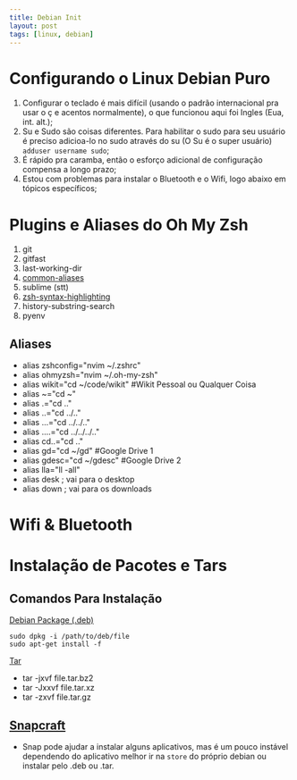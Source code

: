 ```yaml
---
title: Debian Init
layout: post
tags: [linux, debian]
---
```

# Configurando o Linux Debian Puro
1. Configurar o teclado é mais difícil (usando o padrão internacional pra usar o ç e acentos normalmente), o que funcionou aqui foi Ingles (Eua, int. alt.);
2. Su e Sudo são coisas diferentes. Para habilitar o sudo para seu usuário é preciso adicioa-lo no sudo através do su (O Su é o super usuário) ```adduser username sudo```;
3. É rápido pra caramba, então o esforço adicional de configuração compensa a longo prazo;
4. Estou com problemas para instalar o Bluetooth e o Wifi, logo abaixo em tópicos específicos;

# Plugins e Aliases do Oh My Zsh
1. git
2. gitfast
3. last-working-dir
3. [common-aliases](https://github.com/ohmyzsh/ohmyzsh/tree/master/plugins/common-aliases)
4. sublime (stt)
5. [zsh-syntax-highlighting](https://github.com/zsh-users/zsh-syntax-highlighting/blob/master/INSTALL.md)
6. history-substring-search
7. pyenv

## Aliases
- alias zshconfig="nvim ~/.zshrc"
- alias ohmyzsh="nvim ~/.oh-my-zsh"
- alias wikit="cd ~/code/wikit" #Wikit Pessoal ou Qualquer Coisa
- alias ~="cd ~"
- alias .="cd .."
- alias ..="cd ../.."
- alias ...="cd ../../.."
- alias ....="cd ../../../.."
- alias cd..="cd .."
- alias gd="cd ~/gd" #Google Drive 1
- alias gdesc="cd ~/gdesc" #Google Drive 2
- alias lla="ll -all"
- alias desk ; vai para o desktop
- alias down ; vai para os downloads

# Wifi & Bluetooth

# Instalação de Pacotes e Tars

## Comandos Para Instalação
[Debian Package (.deb)](https://unix.stackexchange.com/questions/159094/how-to-install-a-deb-file-by-dpkg-i-or-by-apt)
```
sudo dpkg -i /path/to/deb/file
sudo apt-get install -f
```
[Tar](https://sempreupdate.com.br/como-instalar-pacotes-programas-tar-gz-bz2-xz-no-linux/)
- tar -jxvf file.tar.bz2
- tar -Jxxvf file.tar.xz
- tar -zxvf  file.tar.gz

## [Snapcraft](https://snapcraft.io/)
- Snap pode ajudar a instalar alguns aplicativos, mas é um pouco instável dependendo do aplicativo melhor ir na `store` do próprio debian ou instalar pelo .deb ou .tar.
